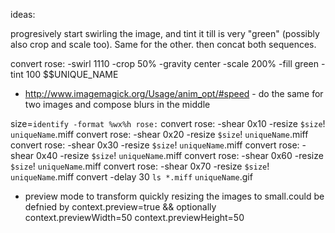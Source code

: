 ideas: 

progresively start swirling the image, and tint it till is very "green" (possibly also crop and scale too). Same for the other. then concat both sequences. 

convert rose:  -swirl 1110 -crop 50% -gravity center -scale 200% -fill green -tint 100  $$UNIQUE_NAME

 * http://www.imagemagick.org/Usage/anim_opt/#speed - do the same for two images and compose blurs in the middle

size=`identify -format %wx%h rose:`
convert rose: -shear 0x10 -resize `$size`! `uniqueName`.miff
convert rose: -shear 0x20 -resize `$size`! `uniqueName`.miff
convert rose: -shear 0x30 -resize `$size`! `uniqueName`.miff
convert rose: -shear 0x40 -resize `$size`! `uniqueName`.miff
convert rose: -shear 0x60 -resize `$size`! `uniqueName`.miff
convert rose: -shear 0x70 -resize `$size`! `uniqueName`.miff
convert -delay 30 `ls *.miff` `uniqueName`.gif

* preview mode to transform quickly resizing the images to small.could be defnied by context.preview=true && optionally context.previewWidth=50 context.previewHeight=50